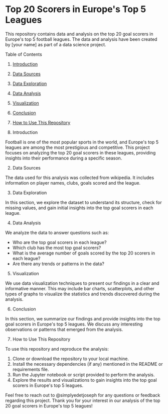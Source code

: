 # Top 20 Scorers in Europe's Top 5 Leagues

This repository contains data and analysis on the top 20 goal scorers in Europe's top 5 football leagues. The data and analysis have been created by [your name] as part of a data science project.

Table of Contents

1. [Introduction](#introduction)
2. [Data Sources](#data-sources)
3. [Data Exploration](#data-exploration)
4. [Data Analysis](#data-analysis)
5. [Visualization](#visualization)
6. [Conclusion](#conclusion)
7. [How to Use This Repository](#how-to-use-this-repository)

1. Introduction

Football is one of the most popular sports in the world, and Europe's top 5 leagues are among the most prestigious and competitive. This project focuses on analyzing the top 20 goal scorers in these leagues, providing insights into their performance during a specific season.

2. Data Sources

The data used for this analysis was collected from wikipedia. It includes information on player names, clubs, goals scored and the league.

3. Data Exploration

In this section, we explore the dataset to understand its structure, check for missing values, and gain initial insights into the top goal scorers in each league.

4. Data Analysis

We analyze the data to answer questions such as:

- Who are the top goal scorers in each league?
- Which club has the most top goal scorers?
- What is the average number of goals scored by the top 20 scorers in each league?
- Are there any trends or patterns in the data?

5. Visualization

We use data visualization techniques to present our findings in a clear and informative manner. This may include bar charts, scatterplots, and other types of graphs to visualize the statistics and trends discovered during the analysis.

6. Conclusion

In this section, we summarize our findings and provide insights into the top goal scorers in Europe's top 5 leagues. We discuss any interesting observations or patterns that emerged from the analysis.

7. How to Use This Repository

To use this repository and reproduce the analysis:

1. Clone or download the repository to your local machine.
2. Install the necessary dependencies (if any) mentioned in the README or requirements file.
3. Run the Jupyter notebook or script provided to perform the analysis.
4. Explore the results and visualizations to gain insights into the top goal scorers in Europe's top 5 leagues.

Feel free to reach out to @simplyedetjoseph for any questions or feedback regarding this project. Thank you for your interest in our analysis of the top 20 goal scorers in Europe's top 5 leagues!